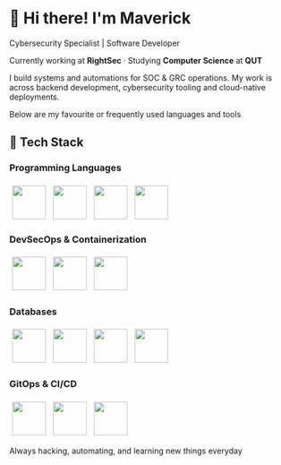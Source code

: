 <h1>👋 Hi there! I'm Maverick</h1>

<p>
Cybersecurity Specialist | Software Developer
</p>
<p>
Currently working at <strong>RightSec</strong> · Studying <strong>Computer Science</strong> at <strong>QUT</strong>
</p>

<p>
I build systems and automations for SOC & GRC operations.  
My work is across backend development, cybersecurity tooling and cloud-native deployments.
</p>

<p>
Below are my favourite or frequently used languages and tools
</p>

<h2>🧰 Tech Stack</h2>

<h3>Programming Languages</h3>
<img align="left" width="60px" style="padding:5px;" src="https://cdn.jsdelivr.net/gh/devicons/devicon/icons/go/go-original.svg" />
<img align="left" width="60px" style="padding:5px;" src="https://cdn.jsdelivr.net/gh/devicons/devicon/icons/python/python-original.svg" />
<img align="left" width="60px" style="padding:5px;" src="https://cdn.jsdelivr.net/gh/devicons/devicon/icons/java/java-original.svg" />
<img align="left" width="60px" style="padding:5px;" src="https://cdn.jsdelivr.net/gh/devicons/devicon/icons/javascript/javascript-original.svg" />
<br>
<br>
<br>
<br>

<h3>DevSecOps & Containerization</h3>
<img align="left" width="60px" style="padding:5px;" src="https://cdn.jsdelivr.net/gh/devicons/devicon/icons/docker/docker-original.svg" />
<img align="left" width="60px" style="padding:5px;" src="https://cdn.jsdelivr.net/gh/devicons/devicon/icons/kubernetes/kubernetes-plain.svg" />
<img width="60px" style="padding:5px;" src="https://cdn.jsdelivr.net/gh/devicons/devicon/icons/git/git-original.svg" />
<br>

<h3>Databases</h3>
<img align="left" width="60px" style="padding:5px;" src="https://cdn.jsdelivr.net/gh/devicons/devicon/icons/mysql/mysql-original.svg" />
<img align="left" width="60px" style="padding:5px;" src="https://cdn.jsdelivr.net/gh/devicons/devicon/icons/redis/redis-original.svg" />
<img align="left" width="60px" style="padding:5px;" src="https://cdn.jsdelivr.net/gh/devicons/devicon/icons/mongodb/mongodb-original.svg" />
<img width="60px" style="padding:5px;" src="https://cdn.jsdelivr.net/gh/devicons/devicon/icons/postgresql/postgresql-original.svg" />
<br>

<h3>GitOps & CI/CD</h3>
<img align="left" width="60px" style="padding:5px;" src="https://cdn.jsdelivr.net/gh/devicons/devicon/icons/github/github-original.svg" />
<img align="left" width="60px" style="padding:5px;" src="https://cdn.jsdelivr.net/gh/devicons/devicon/icons/gitlab/gitlab-original.svg" />
<img width="60px" style="padding:5px;" src="https://cdn.jsdelivr.net/gh/devicons/devicon/icons/githubactions/githubactions-original.svg" />
<br>

<p>
Always hacking, automating, and learning new things everyday
</p>
